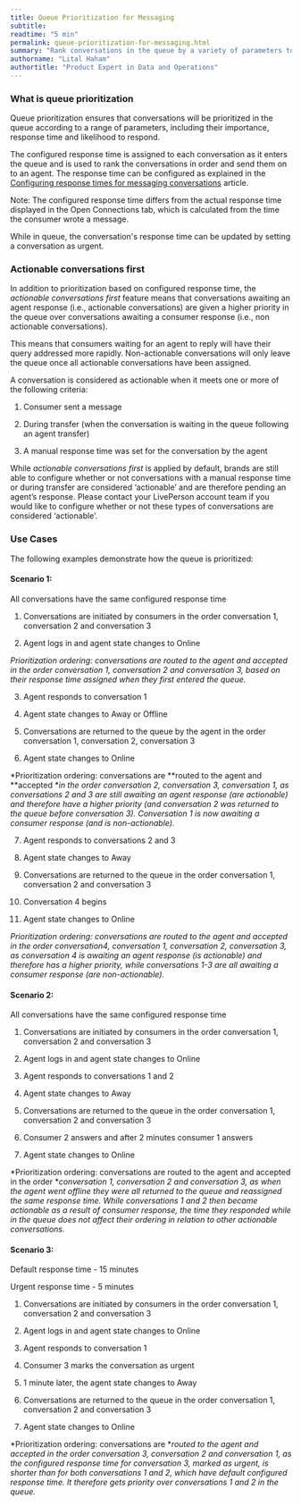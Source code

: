 ```yaml
---
title: Queue Prioritization for Messaging
subtitle:
readtime: "5 min"
permalink: queue-prioritization-for-messaging.html
summary: "Rank conversations in the queue by a variety of parameters to provide a more rapid service to consumers."
authorname: "Lital Haham"
authortitle: "Product Expert in Data and Operations"
---
```

### What is queue prioritization

Queue prioritization ensures that conversations will be prioritized in the queue according to a range of parameters, including their importance, response time and likelihood to respond.

The configured response time is assigned to each conversation as it enters the queue and is used to rank the conversations in order and send them on to an agent. The response time can be configured as explained in the [Configuring response times for messaging conversations](https://liveengage.liveperson.net/a/new/?connectionOpenArticle=configuring-response-times) article.

Note: The configured response time differs from the actual response time displayed in the Open Connections tab, which is calculated from the time the consumer wrote a message.

While in queue, the conversation's response time can be updated by setting a conversation as urgent.

### Actionable conversations first

In addition to prioritization based on configured response time, the *actionable conversations first* feature means that conversations awaiting an agent response (i.e., actionable conversations) are given a higher priority in the queue over conversations awaiting a consumer response (i.e., non actionable conversations).

This means that consumers waiting for an agent to reply will have their query addressed more rapidly. Non-actionable conversations will only leave the queue once all actionable conversations have been assigned.

A conversation is considered as actionable when it meets one or more of the following criteria:

1. Consumer sent a message

2. During transfer (when the conversation is waiting in the queue following an agent transfer)

3. A manual response time was set for the conversation by the agent

While *actionable conversations first* is applied by default, brands are still able to configure whether or not conversations with a manual response time or during transfer are considered ‘actionable’ and are therefore pending an agent’s response. Please contact your LivePerson account team if you would like to configure whether or not these types of conversations are considered ‘actionable’.

### Use Cases

The following examples demonstrate how the queue is prioritized:

#### Scenario 1:

All conversations have the same configured response time

1. Conversations are initiated by consumers in the order conversation 1, conversation 2 and conversation 3

2. Agent logs in and agent state changes to Online

 *Prioritization ordering: conversations are routed to the agent and accepted in the order conversation 1, conversation 2 and conversation 3, based on their response time assigned when they first entered the queue.*

3. Agent responds to conversation 1

4. Agent state changes to Away or Offline

5. Conversations are returned to the queue by the agent in the order conversation 1, conversation 2, conversation 3

6. Agent state changes to Online

*Prioritization ordering: conversations are **routed to the agent and **accepted **in the order conversation 2, conversation 3, conversation 1, as conversations 2 and 3 are still awaiting an agent response (are actionable) and therefore have a higher priority (and conversation 2 was returned to the queue before conversation 3). Conversation 1 is now awaiting a consumer response (and is non-actionable).*

7. Agent responds to conversations 2 and 3

8. Agent state changes to Away

9. Conversations are returned to the queue in the order conversation 1, conversation 2 and conversation 3

10. Conversation 4 begins

11. Agent state changes to Online

*Prioritization ordering: conversations are routed to the agent and accepted in the order conversation4, conversation 1, conversation 2, conversation 3, as conversation 4 is awaiting an agent response (is actionable) and therefore has a higher priority, while conversations 1-3 are all awaiting a consumer response (are non-actionable).*

#### Scenario 2:

All conversations have the same configured response time

1. Conversations are initiated by consumers in the order conversation 1, conversation 2 and conversation 3

2. Agent logs in and agent state changes to Online

3. Agent responds to conversations 1 and 2

4. Agent state changes to Away

5. Conversations are returned to the queue in the order conversation 1, conversation 2 and conversation 3

6. Consumer 2 answers and after 2 minutes consumer 1 answers

7. Agent state changes to Online

*Prioritization ordering: conversations are routed to the agent and accepted in the order **conversation 1, conversation 2 and conversation 3, as when the agent went offline they were all returned to the queue and reassigned the same response time. While conversations 1 and 2 then became actionable as a result of consumer response, the time they responded while in the queue does not affect their ordering in relation to other actionable conversations.*

#### Scenario 3:

Default response time - 15 minutes

Urgent response time - 5 minutes

1. Conversations are initiated by consumers in the order conversation 1, conversation 2 and conversation 3

2. Agent logs in and agent state changes to Online

3. Agent responds to conversation 1

4. Consumer 3 marks the conversation as urgent

5. 1 minute later, the agent state changes to Away

6. Conversations are returned to the queue in the order conversation 1, conversation 2 and conversation 3

7. Agent state changes to Online

*Prioritization ordering: conversations are **routed to the agent and accepted in the order conversation 3, conversation 2 and conversation 1, as the configured response time for conversation 3, marked as urgent, is shorter than for both conversations 1 and 2, which have default configured response time. It therefore gets priority over conversations 1 and 2 in the queue.*

